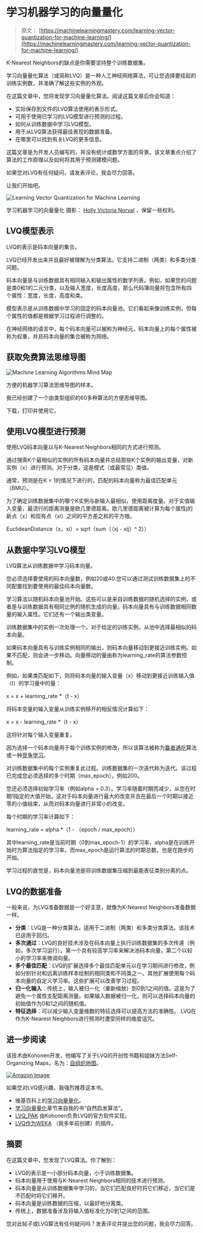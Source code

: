 # 学习机器学习的向量量化

> 原文： [https://machinelearningmastery.com/learning-vector-quantization-for-machine-learning/](https://machinelearningmastery.com/learning-vector-quantization-for-machine-learning/)

K-Nearest Neighbors的缺点是你需要坚持整个训练数据集。

学习向量量化算法（或简称LVQ）是一种人工神经网络算法，可让您选择要挂起的训练实例数，并准确了解这些实例的外观。

在这篇文章中，您将发现学习向量量化算法。阅读这篇文章后你会知道：

*   实际保存到文件的LVQ算法使用的表示形式。
*   可用于使用已学习的LVQ模型进行预测的过程。
*   如何从训练数据中学习LVQ模型。
*   用于从LVQ算法获得最佳表现的数据准备。
*   在哪里可以找到有关LVQ的更多信息。

这篇文章是为开发人员编写的，并没有统计或数学方面的背景。该文章重点介绍了算法的工作原理以及如何将其用于预测建模问题。

如果您对LVQ有任何疑问，请发表评论，我会尽力回答。

让我们开始吧。

![Learning Vector Quantization for Machine Learning](img/128726af4ffca05f1009aa49f39525e8.jpg)

学习机器学习的向量量化
摄影： [Holly Victoria Norval](https://www.flickr.com/photos/hollystar47/20282213340) ，保留一些权利。

## LVQ模型表示

LVQ的表示是码本向量的集合。

LVQ已经开发出来并且最好被理解为分类算法。它支持二进制（两类）和多类分类问题。

码本向量是与训练数据具有相同输入和输出属性的数字列表。例如，如果您的问题是类0和1的二元分类，以及输入宽度，长度高度，那么代码簿向量将包含所有四个属性：宽度，长度，高度和类。

模型表示是从训练数据中学习的固定的码本向量池。它们看起来像训练实例，但每个属性的值都是根据学习过程进行调整的。

在神经网络的语言中，每个码本向量可以被称为神经元，码本向量上的每个属性被称为权重，并且码本向量的集合被称为网络。

## 获取免费算法思维导图

![Machine Learning Algorithms Mind Map](img/2ce1275c2a1cac30a9f4eea6edd42d61.jpg)

方便的机器学习算法思维导图的样本。

我已经创建了一个由类型组织的60多种算法的方便思维导图。

下载，打印并使用它。

## 使用LVQ模型进行预测

使用LVQ码本向量以与K-Nearest Neighbors相同的方式进行预测。

通过搜索K个最相似的实例的所有码本向量并总结那些K个实例的输出变量，对新实例（x）进行预测。对于分类，这是模式（或最常见）类值。

通常，预测是在K = 1的情况下进行的，匹配的码本向量称为最佳匹配单元（BMU）。

为了确定训练数据集中的哪个K实例与新输入最相似，使用距离度量。对于实值输入变量，最流行的距离测量是欧几里德距离。欧几里德距离被计算为每个属性j的新点（x）和现有点（xi）之间的平方差之和的平方根。

EuclideanDistance（x，xi）= sqrt（sum（（xj - xij）^ 2））

## 从数据中学习LVQ模型

LVQ算法从训练数据中学习码本向量。

您必须选择要使用的码本向量数，例如20或40.您可以通过测试训练数据集上的不同配置找到要使用的最佳码本向量数。

学习算法以随机码本向量池开始。这些可以是来自训练数据的随机选择的实例，或者是与训练数据具有相同比例的随机生成的向量。码本向量具有与训练数据相同数量的输入属性。它们还有一个输出类变量。

训练数据集中的实例一次处理一个。对于给定的训练实例，从池中选择最相似的码本向量。

如果码本向量具有与训练实例相同的输出，则码本向量移动到更接近训练实例。如果不匹配，则会进一步移动。向量移动的量由称为learning_rate的算法参数控制。

例如，如果类匹配如下，则将码本向量的输入变量（x）移动到更接近训练输入值（t）的学习量中的量：

x = x + learning_rate *（t - x）

将码本变量的输入变量从训练实例移开的相反情况计算如下：

x = x - learning_rate *（t - x）

这将针对每个输入变量重复。

因为选择一个码本向量用于每个训练实例的修改，所以该算法被称为[赢者通吃](https://en.wikipedia.org/wiki/Winner-take-all_(computing))算法或一种[竞争学习](https://en.wikipedia.org/wiki/Competitive_learning)。

对训练数据集中的每个实例重复此过程。训练数据集的一次迭代称为迭代。该过程已完成您必须选择的多个时期（max_epoch），例如200。

您还必须选择初始学习率（例如alpha = 0.3）。学习率随着时期而减少，从您在时期1指定的大值开始，这对于码本向量进行最大的改变并且在最后一个时期以接近零的小值结束，从而对码本向量进行非常小的改变。

每个时期的学习率计算如下：

learning_rate = alpha *（1 - （epoch / max_epoch））

其中learning_rate是当前时期（0到max_epoch-1）的学习率，alpha是在训练开始时为算法指定的学习率，而max_epoch是运行算法的时期总数，也是在跑步的开始。

学习过程的直觉是，码本向量池是将训练数据集压缩到最能表征类别分离的点。

## LVQ的数据准备

一般来说，为LVQ准备数据是一个好主意，就像为K-Nearest Neighbors准备数据一样。

*   **分类**：LVQ是一种分类算法，适用于二进制（两类）和多类分类算法。该技术已适用于回归。
*   **多次通过**：LVQ的良好技术涉及在码本向量上执行训练数据集的多次传递（例如，多次学习运行）。第一个具有较高学习率来解决池码本向量，第二个以较小的学习率来微调向量。
*   **多个最佳匹配**：LVQ的扩展选择多个最佳匹配单元以在学习期间进行修改，例如分别针对和远离训练样本绘制的相同类和不同类之一。其他扩展使用每个码本向量的自定义学习率。这些扩展可以改善学习过程。
*   **归一化输入**：传统上，输入被归一化（重新缩放）到0到1之间的值。这是为了避免一个属性支配距离测量。如果输入数据被归一化，则可以选择码本向量的初始值作为0和1之间的随机值。
*   **特征选择**：可以减少输入变量维数的特征选择可以提高方法的准确性。 LVQ在作为K-Nearest Neighbors进行预测时遭受同样的维度诅咒。

## 进一步阅读

该技术由Kohonen开发，他编写了关于LVQ的开创性书籍和姐妹方法Self-Organizing Maps，名为：[自组织地图](http://www.amazon.com/dp/3540679219?tag=inspiredalgor-20)。

[![Amazon Image](img/741e0a605620af7a68b5e096dd05139b.jpg)](http://www.amazon.com/dp/3540679219?tag=inspiredalgor-20)

如果您对LVQ感兴趣，我强烈推荐这本书。

*   维基百科上的[学习向量量化](https://en.wikipedia.org/wiki/Learning_vector_quantization)。
*   [学习向量量化](http://www.cleveralgorithms.com/nature-inspired/neural/lvq.html)章节来自我的书“自然启发算法”。
*   [LVQ_PAK](http://www.cis.hut.fi/research/lvq_pak/) 由Kohonen负责LVQ的官方软件实现。
*   [LVQ作为WEKA](http://wekaclassalgos.sourceforge.net/) （我多年前创建）的插件。

## 摘要

在这篇文章中，您发现了LVQ算法。你了解到：

*   LVQ的表示是一小部分码本向量，小于训练数据集。
*   码本向量用于使用与K-Nearest Neighbors相同的技术进行预测。
*   码本向量是从训练数据集中学习的，当它们匹配良好时将它们移近，当它们是不匹配时将它们移开。
*   码本向量是训练数据的压缩，以最好地分离类。
*   传统上，数据准备涉及将输入值标准化为0到1之间的范围。

您对此帖子或LVQ算法有任何疑问吗？发表评论并提出您的问题，我会尽力回答。